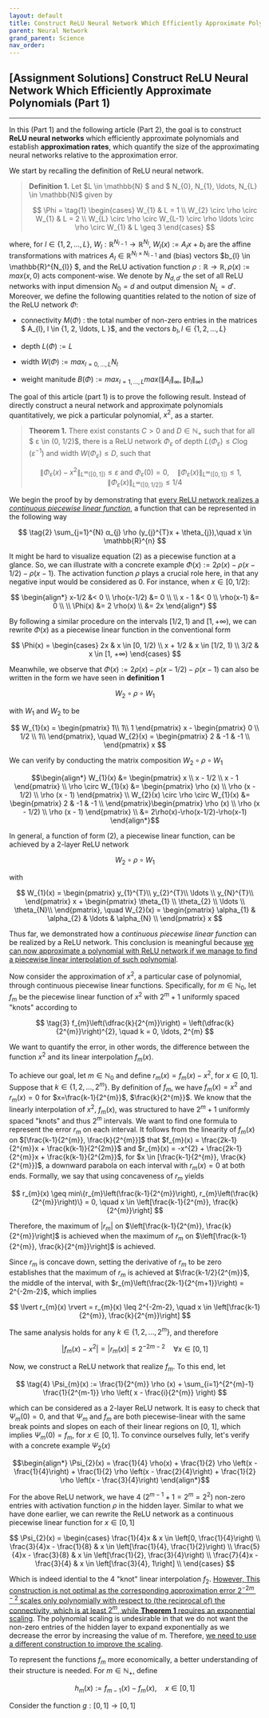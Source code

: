 ```yaml
---
layout: default
title: Construct ReLU Neural Network Which Efficiently Approximate Polynomials (Part 1)
parent: Neural Network
grand_parent: Science
nav_order: 
---
```


## [Assignment Solutions] Construct ReLU Neural Network Which Efficiently Approximate Polynomials (Part 1)

---

In this (Part 1) and the following article (Part 2), the goal is to construct **ReLU neural networks** which efficiently approximate polynomials and establish **approximation rates**, which quantify the size of the approximating neural networks relative to the approximation error. 

We start by recalling the definition of ReLU neural network. 

>**Definition 1.** Let $L \in \mathbb{N} $ and $ N_{0}, N_{1}, \ldots, N_{L} \in \mathbb{N}$ given by
>
>$$  
    \Phi = 
    \tag{1}
    \begin{cases} 
      W_{1} & L = 1 \\
      W_{2} \circ \rho \circ W_{1} & L = 2 \\
      W_{L} \circ \rho \circ W_{L-1} \circ \rho \ldots \circ \rho \circ W_{1} & L \geq 3
   \end{cases}
$$

where, for $l \in \{ 1, 2, \ldots, L\}$, $W_{l}: \mathbb{R}^{N_{l-1}} \rightarrow \mathbb{R}^{N_{l}}$, $W_{l}(x) := A_{l}x + b_{l}$ are the affine transformations with matrices $A_{l} \in \mathbb{R}^{N_{l} \times N_{l-1}}$ and (bias) vectors $b_{l} \in \mathbb{R}^{N_{l}} $, and the ReLU activation function $\rho: \mathbb{R} \rightarrow \mathbb{R}, \rho(x) := max(x, 0)$ acts component-wise. We denote by $N_{d,d'}$ the set of all ReLU networks with input dimension $N_{0} = d$ and output dimension $N_{L} = d'$. Moreover, we define the following quantities related to the notion of size of the ReLU network $\Phi$:

* connectivity $M(\Phi)$ : the total number of non-zero entries in the matrices $ A_{l}, l \in \{1, 2, \ldots, L \}$, and the vectors $b_{l}, l \in \{1, 2, \ldots, L \}$

* depth $L(\Phi) := L$

* width $W(\Phi) := max_{l=0,\ldots,L}N_{l}$

* weight manitude $B(\Phi) := max_{l=1, \ldots, L} max( \lVert A_{l} \rVert_{∞}, \lVert b_{l} \rVert_{∞} )$

The goal of this article (part 1) is to prove the following result. Instead of directly construct a neural network and approximate polynomials quantitatively, we pick a particular polynomial, $x^{2}$, as a starter. 

>**Theorem 1.** There exist constants $C>0$ and $D \in ℕ_{+}$ such that for all $	ε \in (0, 1/2)$, there is a ReLU network $\Phi_{ε}$ of depth $L(\Phi_{ε}) \leq C \log (ε^{-1})$ and width $W(\Phi_{ε}) \leq D$, such that 
>
>$$
\lVert \Phi_{ε}(x) - x^{2} \rVert_{L^{∞}([0,1])} \leq ε \text{ and } \Phi_{ε}(0) = 0, \quad \lVert \Phi_{ε}(x) \rVert_{L^{∞}([0,1])} \leq 1, \quad \lVert \Phi_{ε}(x) \rVert_{L^{∞}([0,1/2])} \leq 1/4
$$

We begin the proof by by demonstrating that <ins>every ReLU network realizes a *continuous piecewise linear function*</ins>, a function that can be represented in the following way

$$
\tag{2}
\sum_{j=1}^{N} α_{j} \rho (y_{j}^{T}x + \theta_{j}),\quad  x \in \mathbb{R}^{n}
$$

It might be hard to visualize equation (2) as a piecewise function at a glance. So, we can illustrate with a concrete example $\Phi(x) := 2 \rho(x) - \rho(x-1/2) - \rho(x-1)$. The activation function $\rho$ plays a crucial role here, in that any negative input would be considered as 0. For instance, when $x \in [0, 1/2)$:

$$
\begin{align*}
   x-1/2 &< 0 \\
   \rho(x-1/2) &= 0 \\
   \\
   x - 1 &< 0 \\
   \rho(x-1) &= 0 \\
   \\
   \Phi(x) &= 2 \rho(x) \\
   &= 2x
\end{align*}   
$$

By following a similar procedure on the intervals $[1/2, 1)$ and $[1, +∞)$, we can rewrite $\Phi(x)$ as a piecewise linear function in the conventional form

$$  
    \Phi(x) = 
    \begin{cases} 
      2x & x \in [0, 1/2) \\
      x + 1/2 & x \in [1/2, 1) \\
      3/2 & x \in [1, +∞)
   \end{cases}
$$

Meanwhile, we observe that $\Phi(x) := 2 \rho(x) - \rho(x-1/2) - \rho(x-1)$ can also be written in the form we have seen in **definition 1**

$$
W_{2} \circ \rho \circ W_{1}
$$

with $W_{1}$ and $W_{2}$ to be

$$
W_{1}(x) =  \begin{pmatrix} 1\\ 1\\ 1 \end{pmatrix} x - \begin{pmatrix} 0 \\ 1/2 \\ 1\\ \end{pmatrix}, \quad W_{2}(x) = \begin{pmatrix} 2 & -1 & -1 \\ \end{pmatrix} x
$$

We can verify by conducting the matrix composition $W_{2} \circ \rho \circ W_{1}$

$$\begin{align*}
   W_{1}(x) &= \begin{pmatrix} x \\ x - 1/2 \\ x - 1 \end{pmatrix} \\
   \rho \circ W_{1}(x) &= \begin{pmatrix} \rho (x) \\ \rho (x - 1/2) \\ \rho (x - 1) \end{pmatrix} \\
   W_{2}(x) \circ \rho \circ W_{1}(x) &= \begin{pmatrix} 2 & -1 & -1 \\ \end{pmatrix}\begin{pmatrix} \rho (x) \\ \rho (x - 1/2) \\ \rho (x - 1) \end{pmatrix} \\
   &= 2\rho(x)-\rho(x-1/2)-\rho(x-1)
\end{align*}$$

In general, a function of form (2), a piecewise linear function, can be achieved by a 2-layer ReLU network 

$$
W_{2} \circ \rho \circ W_{1}
$$

with 

$$
W_{1}(x) =  \begin{pmatrix} y_{1}^{T}\\ y_{2}^{T}\\ \ldots \\ y_{N}^{T}\\ \end{pmatrix} x + \begin{pmatrix} \theta_{1} \\ \theta_{2} \\ \ldots \\ \theta_{N}\\ \end{pmatrix}, \quad W_{2}(x) = \begin{pmatrix} \alpha_{1} & \alpha_{2} & \ldots & \alpha_{N} \\ \end{pmatrix} x
$$

Thus far, we demonstrated how a *continuous piecewise linear function* can be realized by a ReLU network. This conclusion is meaningful because <ins>we can now approximate a polynomial with ReLU network if we manage to find a piecewise linear interpolation of such polynomial</ins>.  

Now consider the approximation of $x^{2}$, a particular case of polynomial, through continuous piecewise linear functions. Specifically, for $m \in ℕ_{0}$, let $f_{m}$ be the piecewise linear function of $x^{2}$ with $2^{m}+1$ uniformly spaced "knots" according to 

$$
\tag{3}
f_{m}\left(\dfrac{k}{2^{m}}\right) = \left(\dfrac{k}{2^{m}}\right)^{2}, \quad k = 0, \ldots, 2^{m}
$$

We want to quantify the error, in other words, the difference between the function $x^{2}$ and its linear interpolation $f_{m}(x)$.

To achieve our goal, let $m \in ℕ_{0}$ and define $r_{m}(x) = f_{m}(x) - x^{2}$, for $x \in [0, 1]$. Suppose that $k \in \{1, 2, \ldots, 2^{m}\}$. By definition of $f_{m}$, we have $f_{m}(x) = x^{2}$ and $r_{m}(x) = 0$ for $x=\frac{k-1}{2^{m}}$, $\frac{k}{2^{m}}$. We know that the linearly interpolation of $x^{2}$, $f_{m}(x)$, was structured to have $2^{m} + 1$ uniformly spaced "knots" and thus $2^{m}$ intervals. We want to find one formula to represent the error $r_{m}$ on each interval. It follows from the linearity of $f_{m}(x)$ on $[\frac{k-1}{2^{m}}, \frac{k}{2^{m}}]$ that $f_{m}(x) = \frac{2k-1}{2^{m}}x + \frac{k(k-1)}{2^{2m}}$ and $r_{m}(x) = -x^{2} + \frac{2k-1}{2^{m}}x + \frac{k(k-1)}{2^{2m}}$, for $x \in [\frac{k-1}{2^{m}}, \frac{k}{2^{m}}]$, a downward parabola on each interval with $r_{m}(x) = 0$ at both ends. Formally, we say that using concaveness of $r_{m}$ yields

$$
r_{m}(x) \geq min\{r_{m}\left(\frac{k-1}{2^{m}}\right), r_{m}\left(\frac{k}{2^{m}}\right)\} = 0, \quad x \in \left[\frac{k-1}{2^{m}}, \frac{k}{2^{m}}\right]
$$

Therefore, the maximum of $\lvert r_{m}\rvert$ on $\left[\frac{k-1}{2^{m}}, \frac{k}{2^{m}}\right]$ is achieved when the maximum of $r_{m}$ on $\left[\frac{k-1}{2^{m}}, \frac{k}{2^{m}}\right]$ is achieved. 

Since $r_{m}$ is concave down, setting the derivative of $r_{m}$ to be zero establishes that the maximum of $r_{m}$ is achieved at $\frac{k-1/2}{2^{m}}$, the middle of the interval, with $r_{m}\left(\frac{2k-1}{2^{m+1}}\right) = 2^{-2m-2}$, which implies

$$
\lvert r_{m}(x) \rvert = r_{m}(x) \leq 2^{-2m-2}, \quad x \in \left[\frac{k-1}{2^{m}}, \frac{k}{2^{m}}\right]
$$

The same analysis holds for any $k \in \{1, 2, \ldots, 2^{m}\}$, and therefore

$$
\lvert f_{m}(x) - x^{2}\rvert = \lvert r_{m}(x) \rvert \leq 2^{-2m-2} \quad \forall x \in [0, 1]
$$

Now, we construct a ReLU network that realize $f_{m}$. To this end, let 

$$
\tag{4}
\Psi_{m}(x) := \frac{1}{2^{m}} \rho (x) + \sum_{i=1}^{2^{m}-1} \frac{1}{2^{m-1}} \rho \left( x - \frac{i}{2^{m}} \right)
$$

which can be considered as a 2-layer ReLU network. It is easy to check that $\Psi_{m}(0) = 0$, and that $\Psi_{m}$ and $f_{m}$ are both piecewise-linear with the same break points and slopes on each of their linear regions on [0, 1], which implies $\Psi_{m}(0) = f_{m}$, for $x \in [0, 1]$. To convince ourselves fully, let's verify with a concrete example $\Psi_{2}(x)$

$$\begin{align*}
   \Psi_{2}(x) = \frac{1}{4} \rho(x) + \frac{1}{2} \rho \left(x - \frac{1}{4}\right) + \frac{1}{2} \rho \left(x - \frac{2}{4}\right) + \frac{1}{2} \rho \left(x - \frac{3}{4}\right)
\end{align*}$$

For the above ReLU network, we have 4 $(2^{m-1} + 1 = 2^{m} = 2^{2})$ non-zero entries with activation function $\rho$ in the hidden layer. Similar to what we have done earlier, we can rewrite the ReLU network as a continuous piecewise linear function for $x \in [0, 1]$

$$  
    \Psi_{2}(x) = 
    \begin{cases} 
      \frac{1}{4}x & x \in \left[0, \frac{1}{4}\right) \\
      \frac{3}{4}x - \frac{1}{8} & x \in \left[\frac{1}{4}, \frac{1}{2}\right) \\
      \frac{5}{4}x - \frac{3}{8} & x \in  \left[\frac{1}{2}, \frac{3}{4}\right) \\
      \frac{7}{4}x - \frac{3}{4} & x \in \left[\frac{3}{4}, 1\right] \\
   \end{cases}
$$

Which is indeed idential to the 4 "knot" linear interpolation $f_{2}$. <ins>However, This construction is not optimal as the corresponding approximation error $2^{-2m-2}$ scales only polynomially with respect to (the reciprocal of) the connectivity, which is at least $2^{m}$, while **Theorem 1** requires an exponential scaling</ins>. The polynomial scaling is undesirable in that we do not want the non-zero entries of the hidden layer to expand exponentially as we decrease the error by increasing the value of m. Therefore, <ins>we need to use a different construction to improve the scaling</ins>. 

To represent the functions $f_{m}$ more economically, a better understanding of their structure is needed. For $m \in ℕ_{+}$, define

$$
h_{m}(x) := f_{m-1}(x) - f_{m}(x), \quad x \in [0, 1]
$$

Consider the function $g: [0, 1] \rightarrow [0, 1]$

